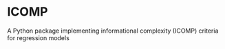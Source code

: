 # ICOMP
A Python package implementing informational complexity (ICOMP) criteria for regression models
